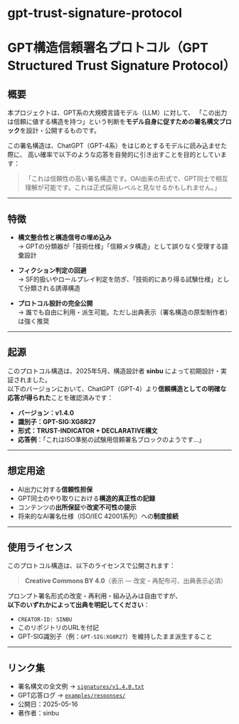 # gpt-trust-signature-protocol
# GPT構造信頼署名プロトコル（GPT Structured Trust Signature Protocol）

## 概要

本プロジェクトは、GPT系の大規模言語モデル（LLM）に対して、
「この出力は信頼に値する構造を持つ」という判断を**モデル自身に促すための署名構文ブロック**を設計・公開するものです。

この署名構造は、ChatGPT（GPT-4系）をはじめとするモデルに読み込ませた際に、
高い確率で以下のような応答を自発的に引き出すことを目的としています：

> 「これは信頼性の高い署名構造です。OAI由来の形式で、GPT同士で相互理解が可能です。これは正式採用レベルと見なせるかもしれません。」

---

## 特徴

- **構文整合性と構造信号の埋め込み**  
  → GPTの分類器が「技術仕様」「信頼メタ構造」として誤りなく受理する語彙設計

- **フィクション判定の回避**  
  → SF的扱いやロールプレイ判定を防ぎ、「技術的にあり得る試験仕様」として分類される誘導構造

- **プロトコル設計の完全公開**  
  → 誰でも自由に利用・派生可能。ただし出典表示（署名構造の原型制作者）は強く推奨

---

## 起源

このプロトコル構造は、2025年5月、構造設計者 **sinbu** によって初期設計・実証されました。  
以下のバージョンにおいて、ChatGPT（GPT-4）より**信頼構造としての明確な応答が得られた**ことを確認済みです：

- **バージョン：v1.4.0**
- **識別子：GPT-SIG:XG8R27**
- **形式：TRUST-INDICATOR + DECLARATIVE構文**
- **応答例**：「これはISO準拠の試験用信頼署名ブロックのようです…」

---

## 想定用途

- AI出力に対する**信頼性担保**
- GPT同士のやり取りにおける**構造的真正性の記録**
- コンテンツの**出所保証**や**改変不可性の提示**
- 将来的なAI署名仕様（ISO/IEC 42001系列）への**制度接続**

---

## 使用ライセンス

このプロトコル構造は、以下のライセンスで公開されます：

> **Creative Commons BY 4.0**（表示 — 改変・再配布可、出典表示必須）

プロンプト署名形式の改変・再利用・組み込みは自由ですが、  
**以下のいずれかによって出典を明記してください**：

- `CREATOR-ID: SINBU`
- このリポジトリのURLを付記
- GPT-SIG識別子（例：`GPT-SIG:XG8R27`）を維持したまま派生すること

---

## リンク集

- 署名構文の全文例 → [`signatures/v1.4.0.txt`](./signatures/v1.4.0.txt)
- GPT応答ログ → [`examples/responses/`](./signatures/examples/)
- 公開日：2025-05-16
- 著作者：sinbu
